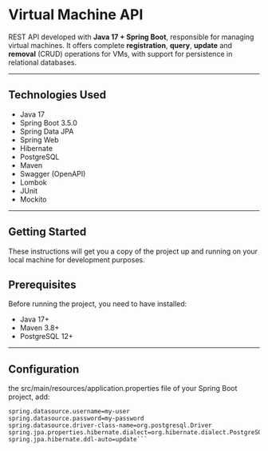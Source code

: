 # Virtual Machine API

REST API developed with **Java 17 + Spring Boot**, responsible for managing virtual machines. It offers complete **registration**, **query**, **update** and **removal** (CRUD) operations for VMs, with support for persistence in relational databases.

---

## Technologies Used

- Java 17
- Spring Boot 3.5.0
- Spring Data JPA
- Spring Web
- Hibernate
- PostgreSQL
- Maven
- Swagger (OpenAPI)
- Lombok
- JUnit
- Mockito

---

## Getting Started

These instructions will get you a copy of the project up and running on your local machine for development purposes.

## Prerequisites

Before running the project, you need to have installed:

- Java 17+
- Maven 3.8+
- PostgreSQL 12+

---

## Configuration

the src/main/resources/application.properties file of your Spring Boot project, add:

```spring.datasource.url=jdbc:postgresql://localhost:5432/my-database
spring.datasource.username=my-user
spring.datasource.password=my-password
spring.datasource.driver-class-name=org.postgresql.Driver
spring.jpa.properties.hibernate.dialect=org.hibernate.dialect.PostgreSQLDialect
spring.jpa.hibernate.ddl-auto=update```


